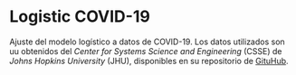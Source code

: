 # Logistic COVID-19

Ajuste del modelo logístico a datos de COVID-19. Los datos utilizados son uu
obtenidos del *Center for Systems Science and Engineering* (CSSE) de
*Johns Hopkins University* (JHU), disponibles en su repositorio de
[GituHub](https://github.com/CSSEGISandData/COVID-19).


